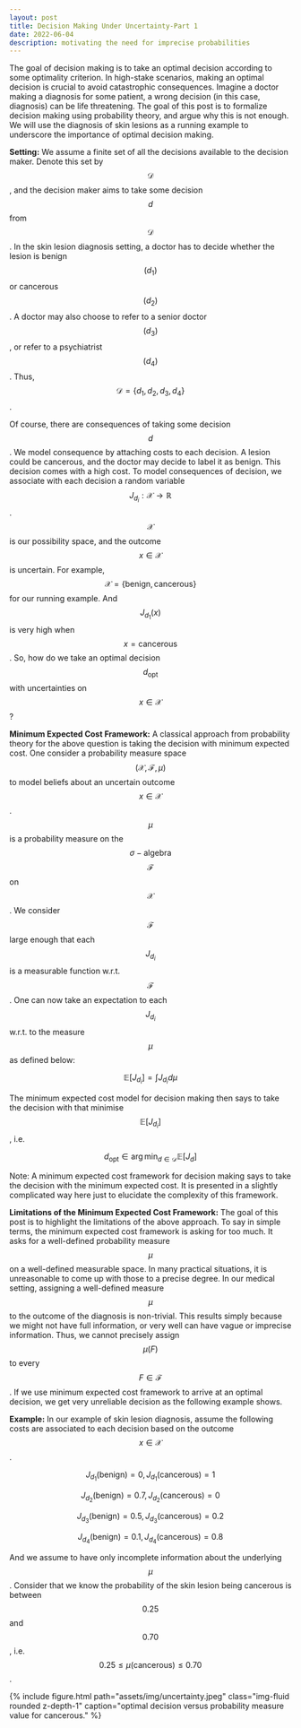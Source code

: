 ```yaml
---
layout: post
title: Decision Making Under Uncertainty-Part 1
date: 2022-06-04
description: motivating the need for imprecise probabilities
---
```

The goal of decision making is to take an optimal decision according to some optimality criterion. In high-stake scenarios, making an optimal decision is crucial to avoid catastrophic consequences. Imagine a doctor making a diagnosis for some patient, a wrong decision (in this case, diagnosis) can be life threatening. The goal of this post is to formalize decision making using probability theory, and argue why this is not enough. We will use the diagnosis of skin lesions as a running example to underscore the importance of optimal decision making.

**Setting:** We assume a finite set of all the decisions available to the decision maker. Denote this set by $$\mathcal{D}$$, and the decision maker aims to take some decision $$d$$ from $$\mathcal{D}$$. In the skin lesion diagnosis setting, a doctor has to decide whether the lesion is benign $$(d_{1})$$ or cancerous $$(d_{2})$$. A doctor may also choose to refer to a senior doctor $$(d_{3})$$, or refer to a psychiatrist $$(d_{4})$$. Thus, $$\mathcal{D} = \{d_{1}, d_{2}, d_{3}, d_{4}\}$$. 

Of course, there are consequences of taking some decision $$d$$. We model consequence by attaching costs to each decision. A lesion could be cancerous, and the doctor may decide to label it as benign. This decision comes with a high cost. To model consequences of decision, we associate with each decision a random variable $$J_{d_{i}}: \mathcal{X} \rightarrow \mathbb{R}$$. $$\mathcal{X}$$ is our possibility space, and the outcome $$x \in \mathcal{X}$$ is uncertain. For example, $$\mathcal{X} = \{\text{benign}, \text{cancerous}\}$$ for our running example. And $$J_{d_{1}}(x)$$ is very high when $$x = \text{cancerous}$$. So, how do we take an optimal decision $$d_{\text{opt}}$$ with uncertainties on $$x \in \mathcal{X}$$?

**Minimum Expected Cost Framework:** A classical approach from probability theory for the above question is taking the decision with minimum expected cost. One consider a probability measure space $$(\mathcal{X}, \mathcal{F}, \mu)$$ to model beliefs about an uncertain outcome $$x \in \mathcal{X}$$. $$\mu$$ is a probability measure on the $$\sigma-\text{algebra}$$  $$\mathcal{F}$$ on $$\mathcal{X}$$. We consider $$\mathcal{F}$$ large enough that each $$J_{d_{i}}$$ is a measurable function w.r.t. $$\mathcal{F}$$. One can now take an expectation to each $$J_{d_{i}}$$ w.r.t. to the measure $$\mu$$ as defined below:

$$
	\mathbb{E}[J_{d_{i}}] = \int J_{d_{i}} d\mu
$$ 

The minimum expected cost model for decision making then says to take the decision with that minimise $$\mathbb{E}[J_{d_{i}}]$$, i.e.

$$
	d_{\text{opt}} \in \arg \min_{d \in \mathcal{D}}\mathbb{E}[J_{d}]
$$

Note: A minimum expected cost framework for decision making says to take the decision with the minimum expected cost. It is presented in a slightly complicated way here just to elucidate the complexity of this framework.  

**Limitations of the Minimum Expected Cost Framework:** The goal of this post is to highlight the limitations of the above approach. To say in simple terms, the minimum expected cost framework is asking for too much. It asks for a well-defined probability measure $$\mu$$ on a well-defined measurable space. In many practical situations, it is unreasonable to come up with those to a precise degree. In our medical setting, assigning a well-defined measure $$\mu$$ to the outcome of the diagnosis is non-trivial. This results simply because we might not have full information, or very well can have vague or imprecise information. Thus, we cannot precisely assign $$\mu(F)$$ to every $$F \in \mathcal{F}$$. If we use minimum expected cost framework to arrive at an optimal decision, we get very unreliable decision as the following example shows.

**Example:** In our example of skin lesion diagnosis, assume the following costs are associated to each decision based on the outcome $$x \in \mathcal{X}$$.

$$J_{d_{1}}(\text{benign}) = 0, J_{d_{1}}(\text{cancerous}) = 1$$

$$J_{d_{2}}(\text{benign}) = 0.7, J_{d_{2}}(\text{cancerous}) = 0$$

$$J_{d_{3}}(\text{benign}) = 0.5, J_{d_{3}}(\text{cancerous}) = 0.2$$

$$J_{d_{4}}(\text{benign}) = 0.1, J_{d_{4}}(\text{cancerous}) = 0.8$$

And we assume to have only incomplete information about the underlying $$\mu$$. Consider that we know the probability of the skin lesion being cancerous is between $$0.25$$ and $$0.70$$, i.e. $$0.25 \leq \mu(\text{cancerous}) \leq 0.70$$. 


{% include figure.html path="assets/img/uncertainty.jpeg" class="img-fluid rounded z-depth-1" caption="optimal decision versus probability measure value for cancerous." %}

